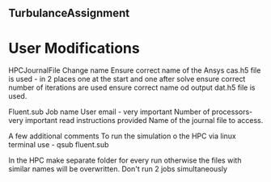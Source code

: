 ## TurbulanceAssignment
# User Modifications
HPCJournalFile
Change name
Ensure correct name of the Ansys cas.h5 file is used - in 2 places one at the start and one after solve
ensure correct number of iterations are used
ensure correct name od output dat.h5 file is used.

Fluent.sub
Job name
User email - very important
Number of processors- very important read instructions provided
Name of the journal file to access.

A few additional comments
To run the simulation o the HPC via linux terminal use  - qsub fluent.sub

In the HPC make separate folder for every run otherwise the files with similar names will be overwritten. 
Don't run 2 jobs simultaneously
